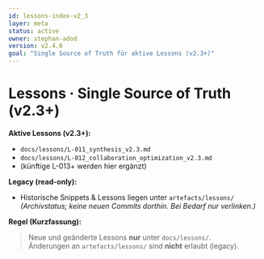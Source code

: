 ```yaml
---
id: lessons-index-v2_3
layer: meta
status: active
owner: stephan-adod
version: v2.4.6
goal: "Single Source of Truth für aktive Lessons (v2.3+)"
---
```


# Lessons · Single Source of Truth (v2.3+)

**Aktive Lessons (v2.3+):**
- `docs/lessons/L-011_synthesis_v2.3.md`
- `docs/lessons/L-012_collaboration_optimization_v2.3.md`
- (künftige L-013+ werden hier ergänzt)

**Legacy (read-only):**
- Historische Snippets & Lessons liegen unter `artefacts/lessons/`  
  *(Archivstatus; keine neuen Commits dorthin. Bei Bedarf nur verlinken.)*

**Regel (Kurzfassung):**
> Neue und geänderte Lessons **nur** unter `docs/lessons/`.  
> Änderungen an `artefacts/lessons/` sind **nicht** erlaubt (legacy).
